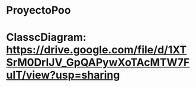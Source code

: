 # ProyectoPoo
# ClasscDiagram: https://drive.google.com/file/d/1XTSrM0DrlJV_GpQAPywXoTAcMTW7FuIT/view?usp=sharing
